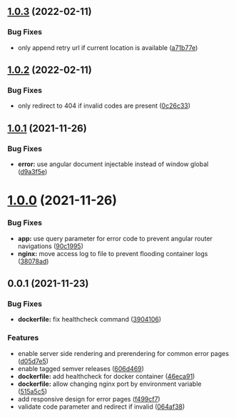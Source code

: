 ## [1.0.3](https://github.com/pascaliske/docker-traefik-errors/compare/v1.0.2...v1.0.3) (2022-02-11)


### Bug Fixes

* only append retry url if current location is available ([a71b77e](https://github.com/pascaliske/docker-traefik-errors/commit/a71b77edfce56821c9dbdfc03251d62c4300e27a))



## [1.0.2](https://github.com/pascaliske/docker-traefik-errors/compare/v1.0.1...v1.0.2) (2022-02-11)


### Bug Fixes

* only redirect to 404 if invalid codes are present ([0c26c33](https://github.com/pascaliske/docker-traefik-errors/commit/0c26c33c168e2e67f80dc7529e7729fc3adab6c0))



## [1.0.1](https://github.com/pascaliske/docker-traefik-errors/compare/v1.0.0...v1.0.1) (2021-11-26)


### Bug Fixes

* **error:** use angular document injectable instead of window global ([d9a3f5e](https://github.com/pascaliske/docker-traefik-errors/commit/d9a3f5e2822ee9f737b82a76f1f611ff69cbc88c))



# [1.0.0](https://github.com/pascaliske/docker-traefik-errors/compare/v0.0.1...v1.0.0) (2021-11-26)


### Bug Fixes

* **app:** use query parameter for error code to prevent angular router navigations ([90c1995](https://github.com/pascaliske/docker-traefik-errors/commit/90c199533d5b9af97646908fae78b972cbb58474))
* **nginx:** move access log to file to prevent flooding container logs ([38078ad](https://github.com/pascaliske/docker-traefik-errors/commit/38078adf5a23061f5f002f0e120798f133596097))



## 0.0.1 (2021-11-23)


### Bug Fixes

* **dockerfile:** fix healthcheck command ([3904106](https://github.com/pascaliske/docker-traefik-errors/commit/3904106d2807c2397351a763115e72023dc60a70))


### Features

* enable server side rendering and prerendering for common error pages ([d05d7e5](https://github.com/pascaliske/docker-traefik-errors/commit/d05d7e5e5def460d4fbfa37c05edc9fd1289531e))
* enable tagged semver releases ([606d469](https://github.com/pascaliske/docker-traefik-errors/commit/606d469f16cd7e3317a68a596bcba01d137adbaa))
* **dockerfile:** add healthcheck for docker container ([46eca91](https://github.com/pascaliske/docker-traefik-errors/commit/46eca9114bdf2847db8599cd9f887f487ba80668))
* **dockerfile:** allow changing nginx port by environment variable ([515a5c5](https://github.com/pascaliske/docker-traefik-errors/commit/515a5c56cd722f51ea03c6ff6c0cc639e166ee9b))
* add responsive design for error pages ([f499cf7](https://github.com/pascaliske/docker-traefik-errors/commit/f499cf762a381142806859d1efb09aef36f6d85b))
* validate code parameter and redirect if invalid ([064af38](https://github.com/pascaliske/docker-traefik-errors/commit/064af38af8b31851e31fbcec4635cc4045bc8d62))



